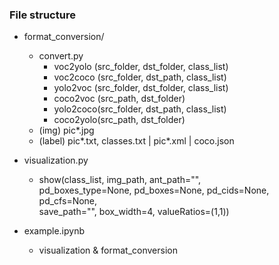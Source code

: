 ### File structure
+ format_conversion/
    + convert.py
        + voc2yolo (src_folder, dst_folder, class_list)
        + voc2coco (src_folder, dst_path,   class_list)
        + yolo2voc (src_folder, dst_folder, class_list)
        + coco2voc (src_path,   dst_folder)
        + yolo2coco(src_folder, dst_path,   class_list)
        + coco2yolo(src_path,   dst_folder)
    + (img) pic*.jpg
    + (label) pic*.txt, classes.txt | pic*.xml | coco.json

+ visualization.py
    + show(class_list, img_path, ant_path="", \
        pd_boxes_type=None, pd_boxes=None, pd_cids=None, pd_cfs=None, \
        save_path="", box_width=4, valueRatios=(1,1))

+ example.ipynb
    + visualization & format_conversion